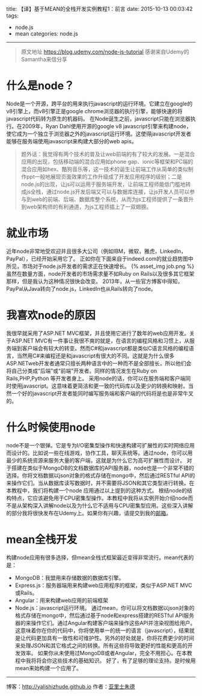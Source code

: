 title: 【译】基于MEAN的全栈开发实例教程1：前言
date: 2015-10-13 00:03:42
tags:
- node.js
- mean
categories: node.js
---

>原文地址 https://blog.udemy.com/node-js-tutorial
>感谢来自Udemy的Samantha来信分享


# 什么是node？
Node是一个开源，跨平台的用来执行javascript的运行环境。它建立在google的v8引擎上，而v8引擎正是google chrome浏览器的执行引擎，能够快速的将javascript代码转为原生的机器码。
在Node诞生之前，javascript只能在浏览器执行。在2009年，Ryan Dahl使用开源的google v8 javascript引擎来构建node，使它成为一个独立于浏览器之外的javascript运行环境。这使得javascript开发者能够在服务端使用javascript来构建大部分的web apis。

>题外话：我觉得有两个技术的普及让web前端的有了较大的发展。一是混合应用的出现，包括移动端的混合应用如phone gap、ionic等框架和PC端的混合应用如hex、酷狗音乐等，这一技术的诞生让前端工作从简单的类似制作ppt一般地展现页面效果的工作升级成了开发应用程序的级别；二是node.js的出现，让js可以运用于服务端开发，让前端工程师能低门槛地转成js全栈，通过node.js开发后端又可以与数据库连接，让js开发人员可以参与到web的前端、后端、数据库整个系统，从而为js工程师提供了一条晋升到web架构师的有利通道，为js工程师插上了一双翅膀。

<!-- more -->

# 就业市场
近年node非常地受欢迎并且很多大公司（例如IBM，微软，雅虎，LinkedIn，PayPal），已经开始采用它了。
正如你在下面来自于indeed.com的就业趋势图中所见，市场对于node.js开发者的需求正在快速增长。
{% asset_img job.png %}
虽然在数量方面，node开发者的市场需求量不如Ruby on Rails以及很多其它框架那样，但是我认为这种情况很快会改变。
2013年，从一些官方博客中得知，PayPal从Java转向了node.js，LinkedIn也从Rails转向了node。

# 我喜欢node的原因
我很早就采用了ASP.NET MVC框架，并且使用它进行了数年的web应用开发。关于ASP.NET MVC有一件事让我很不爽的就是，在语言的编程风格和习惯上，从服务端到客户端会有较大的转变。然而C#和javascript都是类似C语言风格的编程语言，当然用C#来编程还是和javascript有很大的不同。这就是为什么很多ASP.NETweb开发者通常只擅长两种语言中的一种而不是全部擅长，所以他们会将自己分类成“后端”或“前端”开发者。同样的情况发生在Ruby on Rails,PHP,Python 等开发者身上。
采用node的话，你可以在服务端和客户端同时使用javascript。这意味着更简洁和更一致的代码库以及更少的转换和映射。当然一个好的javascript开发者能同时编写服务端和客户端的代码将是也是非常牛叉的。

# 什么时候使用node
node不是一个银弹。它是专为I/O密集型操作和快速构建可扩展性的实时网络应用而设计的。比如说一些在线游戏，协作工具，聊天系统等。通过node，你可以用最少的系统资源来服务大量的客户端，这就是为什么它为高可扩展性而设计。
对于搭建在类似于MongoDB的文档数据库的API服务器，node也是一个非常不错的选择。你将文档数据以json对象的格式存储在mongo中，然后通过RESTful API的来操作它们。当从数据库读写数据时，并不需要将JSON和其它类型进行转换。在本教程中，我们将构建一个node 应用通过以上提到的这种方式。
根结node的结构特点，它应该避免用于CPU密集型操作。本教程中我将从实例开始介绍node而不是从架构深入讲解node以及为什么它不适用与CPU密集型应用。这些深入讲解的部分我将很快发布在Udemy上。如果你有兴趣，请提交到我的[邮箱](http://programmingwithmosh.com/node-js-course-coming-soon/)。

# mean全栈开发
构建node应用有很多选择，但mean全栈式框架最近变得非常流行。mean代表的是：
* MongoDB：我盟用来存储数据的数据库引擎。
* Express.js：服务器端用来构建web应用程序的框架，类似于ASP.NET MVC或Rails。
* Angular：用来构建web应用的前端框架
* Node.js：javascript运行环境。
通过mean，你可以将文档数据以json对象的格式存储在mongo中，然后通过基于node和express搭建的RESTful API服务器的来操作它们。通过Angular构建客户端来操作这些API并渲染视图给用户。这意味着你在你的代码中，你将使用单一的统一的语言（javascript），结果就是让代码更加具有一致性和可维护性。另外的好处就是，你将花费更少的时间来处理JSON和其它格式之间的转换。所有这些将导致更好的性能和更高的开发效率。
如果你从未使用过MongoDB或者Angular，完全不用担心。在本教程中我将将会你这些技术的基础知识。
好了，有了足够的理论支持。是时候用mean来始构建一个应用了。

- - - 
博客：http://yalishizhude.github.io
作者：[亚里士朱德](http://yalishizhude.github.io/about/)